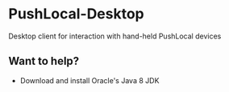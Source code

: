 # PushLocal-Desktop
Desktop client for interaction with hand-held PushLocal devices

## Want to help?
- Download and install Oracle's Java 8 JDK
